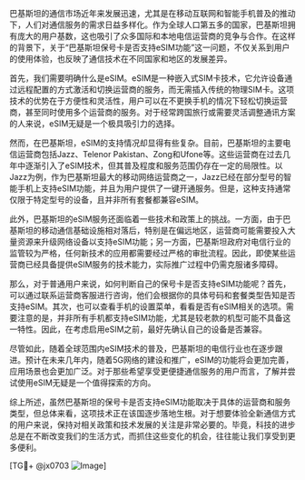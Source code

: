 巴基斯坦的通信市场近年来发展迅速，尤其是在移动互联网和智能手机普及的推动下，人们对通信服务的需求日益多样化。作为全球人口第五多的国家，巴基斯坦拥有庞大的用户基数，这也吸引了众多国际和本地电信运营商的竞争与合作。在这样的背景下，关于“巴基斯坦保号卡是否支持eSIM功能”这一问题，不仅关系到用户的使用体验，也反映了通信技术在不同国家和地区的发展差异。

首先，我们需要明确什么是eSIM。eSIM是一种嵌入式SIM卡技术，它允许设备通过远程配置的方式激活和切换运营商的服务，而无需插入传统的物理SIM卡。这项技术的优势在于方便性和灵活性，用户可以在不更换手机的情况下轻松切换运营商，甚至同时使用多个运营商的服务。对于经常跨国旅行或需要灵活调整通讯方案的人来说，eSIM无疑是一个极具吸引力的选择。

然而，在巴基斯坦，eSIM的支持情况却显得有些复杂。目前，巴基斯坦的主要电信运营商包括Jazz、Telenor Pakistan、Zong和Ufone等。这些运营商在过去几年中逐渐引入了eSIM技术，但其普及程度和服务范围仍存在一定的局限性。以Jazz为例，作为巴基斯坦最大的移动网络运营商之一，Jazz已经在部分型号的智能手机上支持eSIM功能，并且为用户提供了一键开通服务。但是，这种支持通常仅限于特定型号的设备，且并非所有套餐都兼容eSIM。

此外，巴基斯坦的eSIM服务还面临着一些技术和政策上的挑战。一方面，由于巴基斯坦的移动通信基础设施相对落后，特别是在偏远地区，运营商可能需要投入大量资源来升级网络设备以支持eSIM功能；另一方面，巴基斯坦政府对电信行业的监管较为严格，任何新技术的应用都需要经过严格的审批流程。因此，即使某些运营商已经具备提供eSIM服务的技术能力，实际推广过程中仍需克服诸多障碍。

那么，对于普通用户来说，如何判断自己的保号卡是否支持eSIM功能呢？首先，可以通过联系运营商客服进行咨询，他们会根据你的具体号码和套餐类型告知是否支持eSIM。其次，也可以查看手机的设置菜单，看看是否有eSIM相关的选项。需要注意的是，并非所有手机都支持eSIM功能，尤其是较老款的机型可能不具备这一特性。因此，在考虑启用eSIM之前，最好先确认自己的设备是否兼容。

尽管如此，随着全球范围内eSIM技术的普及，巴基斯坦的电信行业也在逐步跟进。预计在未来几年内，随着5G网络的建设和推广，eSIM的功能将会更加完善，应用场景也会更加广泛。对于那些希望享受更便捷通信服务的用户而言，了解并尝试使用eSIM无疑是一个值得探索的方向。

综上所述，虽然巴基斯坦的保号卡是否支持eSIM功能取决于具体的运营商和服务类型，但总体来看，这项技术正在该国逐步落地生根。对于想要体验全新通信方式的用户来说，保持对相关政策和技术发展的关注是非常必要的。毕竟，科技的进步总是在不断改变我们的生活方式，而抓住这些变化的机会，往往能让我们享受到更多便利。

[TG💪+ @jx0703 ![Image](https://github.com/user-attachments/assets/dbca1d08-cadb-493c-b0ec-ad6f7a83f270)]